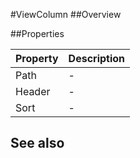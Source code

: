 #ViewColumn
##Overview



##Properties
<table class="table table-condensed table-bordered">
    <thead>
<tr>
<th>Property</th>
<th>Description</th>
</tr>
</thead>
<tbody>
<tr><td>Path</td><td> - </td></tr>
<tr><td>Header</td><td> - </td></tr>
<tr><td>Sort</td><td> - </td></tr>
</tbody></table>



## See also

